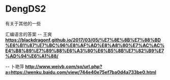 # DengDS2
有关于其他的一些

汇编语言的答案  -- 王爽
**https://blackdragonf.github.io/2017/03/05/%E7%8E%8B%E7%88%BD%E6%B1%87%E7%BC%96%E8%AF%AD%E8%A8%80%E7%AC%AC%E4%B8%89%E7%89%88%E6%A3%80%E6%B5%8B%E7%82%B9%E7%AD%94%E6%A1%88/**

-- 卜艳萍
**http://www.weivb.com/so/url.php?a=https://wenku.baidu.com/view/744e40e75ef7ba0d4a733be0.html**

